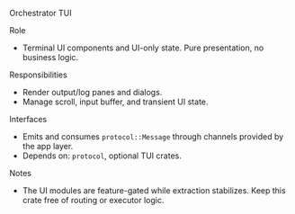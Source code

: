 Orchestrator TUI

Role
- Terminal UI components and UI-only state. Pure presentation, no business logic.

Responsibilities
- Render output/log panes and dialogs.
- Manage scroll, input buffer, and transient UI state.

Interfaces
- Emits and consumes `protocol::Message` through channels provided by the app layer.
- Depends on: `protocol`, optional TUI crates.

Notes
- The UI modules are feature-gated while extraction stabilizes. Keep this crate free of routing or executor logic.

